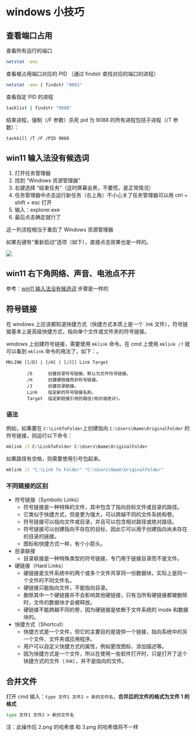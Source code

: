# windows 小技巧

## 查看端口占用

查看所有运行的端口

```sh
netstat -ano
```

查看被占用端口对应的 PID （通过 findstr 查找对应的端口的进程）

```sh
netstat -aon | findstr "8081"
```

查看指定 PID 的进程

```sh
tasklist | findstr "9088"
```

结束进程，强制（/F 参数）杀死 pid 为 9088 的所有进程包括子进程（/T 参数）：

```sh
taskkill /T /F /PID 9088
```

## win11 输入法没有候选词

1. 打开任务管理器
2. 找到 “Windows 资源管理器”
3. 右键选择 “结束任务”（这时屏幕会黑，不要慌，是正常情况）
4. 任务管理器中点击运行新任务（右上角）不小心关了任务管理器可以用 ctrl + shift + esc 打开
5. 输入：explorer.exe
6. 最后点击确定就行了

这一列流程相当于重启了 Windows 资源管理器

如果右键有“重新启动”选项（如下），直接点击效果也是一样的。

![](/images/other/tips/windows/20240129092400.png)

## win11 右下角网络、声音、电池点不开

参考：[win11 输入法没有候选词](#win11-输入法没有候选词) 步骤是一样的

## 符号链接

在 windows 上应该都知道快捷方式（快捷方式本质上是一个 .lnk 文件），符号链接基本上是高级快捷方式，指向单个文件或文件夹的符号链接。

windows 上创建符号链接，需要使用 `mklink` 命令。在 cmd 上使用 `mklink /?` 就可以看到 `mklink` 命令的用法了，如下：。

```
MKLINK [[/D] | [/H] | [/J]] Link Target

        /D      创建目录符号链接。默认为文件符号链接。
        /H      创建硬链接而非符号链接。
        /J      创建目录联接。
        Link    指定新的符号链接名称。
        Target  指定新链接引用的路径(相对或绝对)。
```

### 语法

例如，如果要在 `C:\LinkToFolder`上创建指向 `C:\Users\Name\OriginalFolder` 的符号链接，则运行以下命令：

```cmd
mklink /J C:\LinkToFolder C:\Users\Name\OriginalFolder
```

如果路径有空格，则需要使用引号包起来。

```cmd
mklink /J "C:\Link To Folder" "C:\Users\Name\OriginalFolder"
```

### 不同链接的区别

- 符号链接（Symbolic Links）
  - 符号链接是一种特殊的文件，其中包含了指向目标文件或目录的路径。
  - 它类似于快捷方式，但是更为强大，可以跨越不同的文件系统和卷。
  - 符号链接可以指向文件或目录，并且可以包含相对路径或绝对路径。
  - 符号链接可以创建指向不存在的目标，因此它可以用于创建指向尚未存在的目录的链接。
  - 图标和快捷方式一样，有个小箭头。
- 目录联接
  - 目录联接是一种特殊类型的符号链接，专门用于链接目录而不是文件。
- 硬链接（Hard Links）
  - 硬链接是文件系统中的两个或多个文件共享同一份数据块，实际上是同一个文件的不同文件名。
  - 硬链接只能指向文件，不能指向目录。
  - 删除其中一个硬链接并不会影响其他硬链接，只有当所有硬链接都被删除时，文件的数据块才会被释放。
  - 硬链接不能跨越不同的卷，因为硬链接是依赖于文件系统的 inode 和数据块的。
- 快捷方式（Shortcut）
  - 快捷方式是一个文件，但它的主要目的是提供一个链接，指向系统中的另一个文件、文件夹或应用程序。
  - 用户可以自定义快捷方式的属性，例如更改图标、添加描述等。
  - 因为快捷方式是一个文件，所以在使用一些软件打开时，只是打开了这个快捷方式的文件（.lnk），并不是指向的文件。

## 合并文件

打开 cmd 输入：`type 文件1 文件2 > 新的文件名`，**合并后的文件的格式为文件 1 的格式**

```cmd
type 文件1 文件2 > 新的文件名
```

注：此操作后 2.png 的哈希值 和 3.png 的哈希值将不一样
